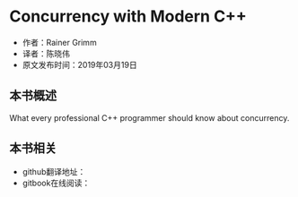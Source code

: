 # Concurrency with Modern C++

* 作者：Rainer Grimm
* 译者：陈晓伟
* 原文发布时间：2019年03月19日

## 本书概述

What every professional C++ programmer should know
about concurrency.

## 本书相关

* github翻译地址：
* gitbook在线阅读：